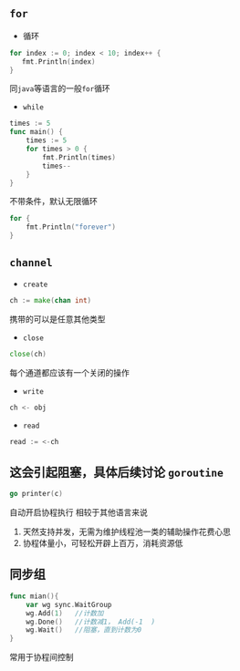 ``for``
 ---
 - 循环
 ```go
for index := 0; index < 10; index++ {
    fmt.Println(index)
}
```
同``java``等语言的一般``for``循环
- ``while``
```go
times := 5
func main() {
	times := 5
	for times > 0 {
		fmt.Println(times)
		times--
	}
}
```
不带条件，默认无限循环
```go
for {
    fmt.Println("forever")
}
```
 ``channel``
 ---
- ``create``
```go
ch := make(chan int)
```
携带的可以是任意其他类型
- ``close``
```go
close(ch)
```
每个通道都应该有一个关闭的操作
- ``write``
```go
ch <- obj
```
- ``read``
```go
read := <-ch
```
这会引起阻塞，具体后续讨论
``goroutine``
---
```go
go printer(c)
```
自动开启协程执行
相较于其他语言来说
1. 天然支持并发，无需为维护线程池一类的辅助操作花费心思
2. 协程体量小，可轻松开辟上百万，消耗资源低

同步组
---
```go
func mian(){
    var wg sync.WaitGroup
    wg.Add(1)   //计数加
    wg.Done()   //计数减1， Add(-1  )
    wg.Wait()   //阻塞，直到计数为0
}
```
常用于协程间控制